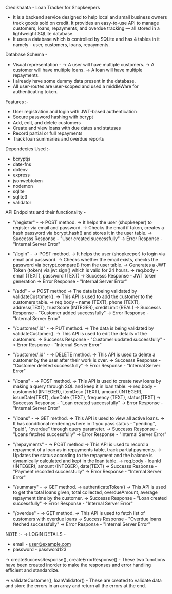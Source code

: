 Credikhaata - Loan Tracker for Shopkeepers

- It is a backend service designed to help local and small business owners track goods sold on credit. It provides an easy-to-use API to manage customers, loans, repayments, and overdue tracking — all stored in a lightweight SQLite database.
- It uses a database which is controlled by SQLite and has 4 tables in it namely - user, customers, loans, repayments.

Database Schema -

- Visual representation -
  -> A user will have multiple customers.
  -> A customer will have multiple loans.
  -> A loan will have multiple repayments.
- I already have some dummy data present in the database.
- All user-routes are user-scoped and used a middleWare for authenticating token.

Features :-

- User registration and login with JWT-based authentication
- Secure password hashing with bcrypt
- Add, edit, and delete customers
- Create and view loans with due dates and statuses
- Record partial or full repayments
- Track loan summaries and overdue reports

Dependecies Used :-

- bcryptjs
- date-fns
- dotenv
- express
- jsonwebtoken
- nodemon
- sqlite
- sqlite3
- validator

API Endpoints and their functionality -

- "/register" -
  -> POST method.
  -> It helps the user (shopkeeper) to register via email and password.
  -> Checks the email if taken, creates a hash password via bcrypt.hash() and stores it in the user table.
  -> Successs Response - "User created successfully"
  -> Error Response - "Internal Server Error"

- "/login" -
  -> POST method.
  -> It helps the user (shopkeeper) to login via email and password.
  -> Checks whether the email exists, checks the password via bcrypt.compare() from the user table.
  -> Generates a JWT Token (token) via jwt.sign() which is valid for 24 hours.
  -> req.body - email (TEXT), password (TEXT)
  -> Successs Response - JWT token generation
  -> Error Response - "Internal Server Error"

- "/add" -
  -> POST method
  -> The data is being validated by validateCustomer().
  -> This API is used to add the customer to the customers table.
  -> req.body - name (TEXT), phone (TEXT), address(TEXT), trustScore (INTEGER), creditLimit (REAL)
  -> Successs Response - "Customer added successfully"
  -> Error Response - "Internal Server Error"

- "/customer/:id" -
  -> PUT method.
  -> The data is being validated by validateCustomer().
  -> This API is used to edit the details of the customers.
  -> Successs Response - "Customer updated successfully"
  -> Error Response - "Internal Server Error"

- "/customer/:id" -
  -> DELETE method.
  -> This API is used to delete a customer by the user after their work is over.
  -> Successs Response - "Customer deleted successfully"
  -> Error Response - "Internal Server Error"

- "/loans" -
  -> POST method.
  -> This API is used to create new loans by making a query through SQL and keep it in loan table.
  -> req.body - customerId (INTEGER), itemDesc (TEXT), amount (INTEGER), issueDate(TEXT), dueDate (TEXT), frequency (TEXT), status(TEXT)
  -> Successs Response - "Loan created successfully"
  -> Error Response - "Internal Server Error"

- "/loans" -
  -> GET method.
  -> This API is used to view all active loans.
  -> It has conditional rendering where in if you pass status - "pending", "paid", "overdue" through query parameter.
  -> Successs Response - "Loans fetched successfully"
  -> Error Response - "Internal Server Error"

- "/repayments" -
  -> POST method
  -> This API is used to record a repayment of a loan as in repayments table, track partial payments.
  -> Updates the status according to the repayment and the balance is dynamically calculated and kept in the loan table.
  -> req.body - loanId (INTEGER), amount (INTEGER), date(TEXT)
  -> Successs Response - "Payment recorded successfully"
  -> Error Response - "Internal Server Error"

- "/summary" -
  -> GET method.
  -> authenticateToken()
  -> This API is used to get the total loans given, total collected, overdueAmount, average repayment time by the customer.
  -> Successs Response - "Loan created successfully"
  -> Error Response - "Internal Server Error"

- "/overdue" -
  -> GET method.
  -> This API is used to fetch list of customers with overdue loans
  -> Success Response - "Overdue loans fetched successfully"
  -> Error Response - "Internal Server Error"

NOTE :-
-> LOGIN DETAILS -

- email - user@example.com
- password - password123

-> createSuccessResponse(), createErrorResponse() - These two functions have been created inorder to make the responses and error handling efficient and standardize.

-> validateCustomer(), loanValidator() - These are created to validate data and store the errors in an array and return all the errors at the end.
